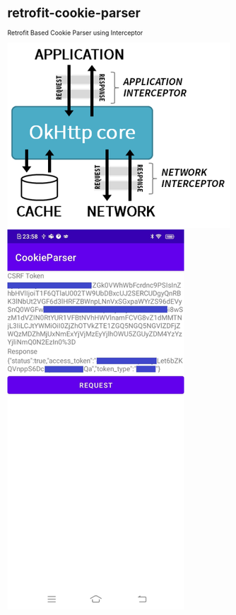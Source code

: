 # retrofit-cookie-parser
 Retrofit Based Cookie Parser using Interceptor


<img src="screenshot.webp"/>

<img src="screenshot_app.jpg" width="400"/>